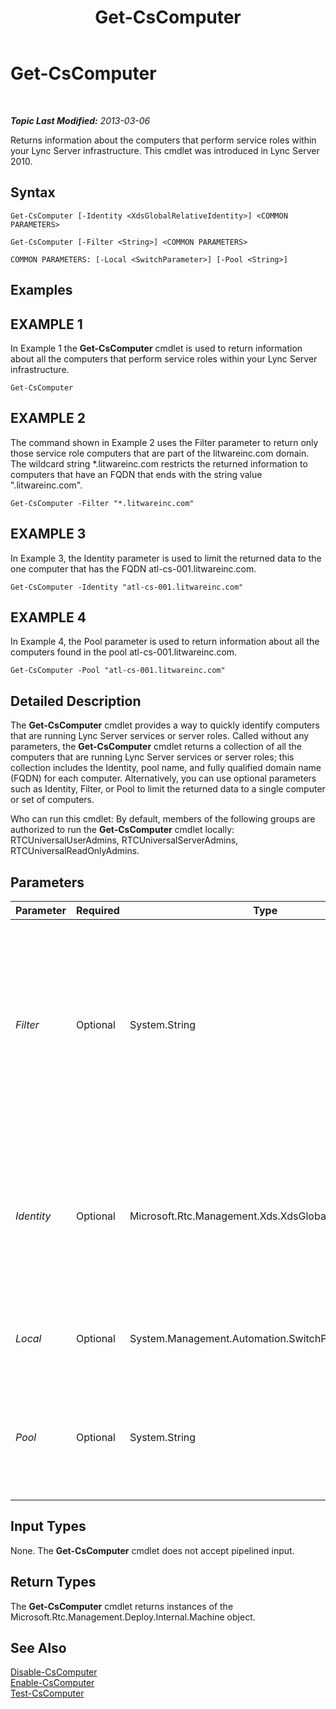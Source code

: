 ﻿---
title: Get-CsComputer
TOCTitle: Get-CsComputer
ms:assetid: 493931a9-1670-4a76-abba-7d3c7723d2e1
ms:mtpsurl: https://technet.microsoft.com/en-us/library/Gg425959(v=OCS.15)
ms:contentKeyID: 48184006
ms.date: 07/23/2014
mtps_version: v=OCS.15
---

<div data-xmlns="http://www.w3.org/1999/xhtml">

<div class="topic" data-xmlns="http://www.w3.org/1999/xhtml" data-msxsl="urn:schemas-microsoft-com:xslt" data-cs="http://msdn.microsoft.com/en-us/">

<div data-asp="http://msdn2.microsoft.com/asp">

# Get-CsComputer

</div>

<div id="mainSection">

<div id="mainBody">

<span> </span>

_**Topic Last Modified:** 2013-03-06_

Returns information about the computers that perform service roles within your Lync Server infrastructure. This cmdlet was introduced in Lync Server 2010.

<div>

## Syntax

    Get-CsComputer [-Identity <XdsGlobalRelativeIdentity>] <COMMON PARAMETERS>

    Get-CsComputer [-Filter <String>] <COMMON PARAMETERS>

    COMMON PARAMETERS: [-Local <SwitchParameter>] [-Pool <String>]

</div>

<div>

## Examples

<div>

## EXAMPLE 1

In Example 1 the **Get-CsComputer** cmdlet is used to return information about all the computers that perform service roles within your Lync Server infrastructure.

    Get-CsComputer

</div>

<div>

## EXAMPLE 2

The command shown in Example 2 uses the Filter parameter to return only those service role computers that are part of the litwareinc.com domain. The wildcard string \*.litwareinc.com restricts the returned information to computers that have an FQDN that ends with the string value ".litwareinc.com".

    Get-CsComputer -Filter "*.litwareinc.com"

</div>

<div>

## EXAMPLE 3

In Example 3, the Identity parameter is used to limit the returned data to the one computer that has the FQDN atl-cs-001.litwareinc.com.

    Get-CsComputer -Identity "atl-cs-001.litwareinc.com"

</div>

<div>

## EXAMPLE 4

In Example 4, the Pool parameter is used to return information about all the computers found in the pool atl-cs-001.litwareinc.com.

    Get-CsComputer -Pool "atl-cs-001.litwareinc.com"

</div>

</div>

<div>

## Detailed Description

The **Get-CsComputer** cmdlet provides a way to quickly identify computers that are running Lync Server services or server roles. Called without any parameters, the **Get-CsComputer** cmdlet returns a collection of all the computers that are running Lync Server services or server roles; this collection includes the Identity, pool name, and fully qualified domain name (FQDN) for each computer. Alternatively, you can use optional parameters such as Identity, Filter, or Pool to limit the returned data to a single computer or set of computers.

Who can run this cmdlet: By default, members of the following groups are authorized to run the **Get-CsComputer** cmdlet locally: RTCUniversalUserAdmins, RTCUniversalServerAdmins, RTCUniversalReadOnlyAdmins.

</div>

<div>

## Parameters


<table>
<colgroup>
<col style="width: 25%" />
<col style="width: 25%" />
<col style="width: 25%" />
<col style="width: 25%" />
</colgroup>
<thead>
<tr class="header">
<th>Parameter</th>
<th>Required</th>
<th>Type</th>
<th>Description</th>
</tr>
</thead>
<tbody>
<tr class="odd">
<td><p><em>Filter</em></p></td>
<td><p>Optional</p></td>
<td><p>System.String</p></td>
<td><p>Enables you to use wildcard characters when specifying the Identity of the computer (or computers) to be returned. For example, this command returns information about all the computers that have an Identity that begins with the string value &quot;atl-&quot;: -Filter &quot;atl-*&quot;.</p></td>
</tr>
<tr class="even">
<td><p><em>Identity</em></p></td>
<td><p>Optional</p></td>
<td><p>Microsoft.Rtc.Management.Xds.XdsGlobalRelativeIdentity</p></td>
<td><p>FQDN of the computer to be returned. For example: -Identity &quot;atl-cs-001.litwareinc.com&quot;.</p>
<p>If this parameter is not specified, all of the computers running Lync Server will be returned.</p></td>
</tr>
<tr class="odd">
<td><p><em>Local</em></p></td>
<td><p>Optional</p></td>
<td><p>System.Management.Automation.SwitchParameter</p></td>
<td><p>When present, returns information only for the local computer.</p></td>
</tr>
<tr class="even">
<td><p><em>Pool</em></p></td>
<td><p>Optional</p></td>
<td><p>System.String</p></td>
<td><p>FQDN of a Lync Server pool. When you use this parameter, information about all the computers in the specified pool will be returned.</p></td>
</tr>
</tbody>
</table>


</div>

<div>

## Input Types

None. The **Get-CsComputer** cmdlet does not accept pipelined input.

</div>

<div>

## Return Types

The **Get-CsComputer** cmdlet returns instances of the Microsoft.Rtc.Management.Deploy.Internal.Machine object.

</div>

<div>

## See Also


[Disable-CsComputer](disable-cscomputer.md)  
[Enable-CsComputer](enable-cscomputer.md)  
[Test-CsComputer](test-cscomputer.md)  
  

</div>

</div>

<span> </span>

</div>

</div>

</div>

